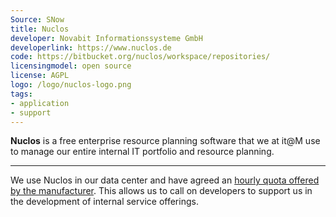 ```yaml
---
Source: SNow
title: Nuclos
developer: Novabit Informationssysteme GmbH
developerlink: https://www.nuclos.de
code: https://bitbucket.org/nuclos/workspace/repositories/
licensingmodel: open source
license: AGPL
logo: /logo/nuclos-logo.png
tags:
- application
- support
---
```


__Nuclos__ is a free enterprise resource planning software that we at it@M use to manage our entire internal IT portfolio and resource planning.


---

We use Nuclos in our data center and have agreed an [hourly quota offered by the manufacturer](https://www.nuclos.de/support/).
This allows us to call on developers to support us in the development of internal service offerings.
